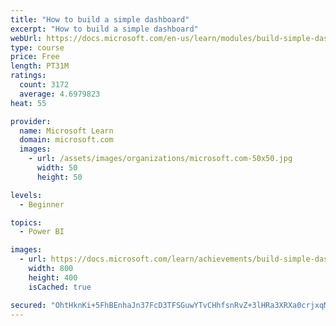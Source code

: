```yaml
---
title: "How to build a simple dashboard"
excerpt: "How to build a simple dashboard"
webUrl: https://docs.microsoft.com/en-us/learn/modules/build-simple-dashboard/
type: course
price: Free
length: PT31M
ratings:
  count: 3172
  average: 4.6979823
heat: 55

provider:
  name: Microsoft Learn
  domain: microsoft.com
  images:
    - url: /assets/images/organizations/microsoft.com-50x50.jpg
      width: 50
      height: 50

levels:
  - Beginner

topics:
  - Power BI

images:
  - url: https://docs.microsoft.com/learn/achievements/build-simple-dashboard-social.png
    width: 800
    height: 400
    isCached: true

secured: "OhtHknKi+5FhBEnhaJn37FcD3TFSGuwYTvCHhfsnRvZ+3lHRa3XRXa0crjxqMJfL/YPkHDgCFPfz+se9L4PdpwTBUN2YziwWIC6CHmsXNMi4tTXU7vCbzwRR9BI60RiLP+2nEzEHMcylJWikiamKpBWCwyIkHjQh8ShJpGYbsku9s0S9uTBkoh58+YrgtdXGrCX7vXtD2ZUPDvaKfE1CR+aigwOsoovrbjJ53WHfzwxklRvG5LxgAMR/Pdi38ZIPa7zr1cbmGu/g4LPn/Hze8653/KA0xXMaJwvvr4pcv+JYHDJJtmlCwdfuTLJJ2mqxii0I/m+r5K8abvs+yyjrmyjIq56Ijz75pTYZ0/FCvHbT/TZ6AcdQUOviKusu8CYDejgwo4jcrf/ecUoamm6IBV8sqx2rrxRnzfoERqyRqHA=;sfFqCBuVvyN4nOc3IELKoQ=="
---
```


